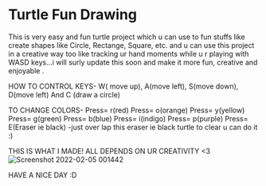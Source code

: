 # Turtle Fun Drawing 
  This is very easy and fun turtle project which u can use to fun stuffs like create shapes like Circle, Rectange, Square, etc. and u can use this project in a creative way too like tracking ur hand moments while u r playing with WASD keys...i will surly update this soon and make it more fun, creative and enjoyable . 
  
  
 HOW TO CONTROL KEYS- 
  W( move up),
  A(move left), 
  S(move down), 
  D(move left) And
  C (draw a circle)
  
 TO CHANGE COLORS- 
Press= r(red)
Press= o(orange)
Press= y(yellow)
Press= g(green)
Press= b(blue)
Press= i(indigo)
Press= p(purple)
Press= E(Eraser ie black)
-just over lap this eraser ie black turtle to clear u can do it :)

THIS IS WHAT I MADE! ALL DEPENDS ON UR CREATIVITY <3
 ![Screenshot 2022-02-05 001442](https://user-images.githubusercontent.com/80751691/152631283-ff92a411-2d80-44e2-8ef9-a30b32c50715.png)

 
 HAVE A NICE DAY :D 

